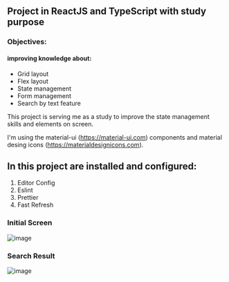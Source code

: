 
## Project in ReactJS and TypeScript with study purpose

### Objectives:
#### improving knowledge about:
- Grid layout
- Flex layout
- State management
- Form management
- Search by text feature

This project is serving me as a study to improve the state management skills and elements on screen.

I'm using the material-ui (https://material-ui.com) components and material desing icons (https://materialdesignicons.com).

## In this project are installed and configured:

1. Editor Config
2. Eslint
3. Prettier
4. Fast Refresh


### Initial Screen

![image](https://user-images.githubusercontent.com/20348582/90281042-eaae1200-de39-11ea-8322-6cfd9eee9a12.png)

### Search Result

![image](https://user-images.githubusercontent.com/20348582/90281133-192bed00-de3a-11ea-8c35-8bae00170782.png)

